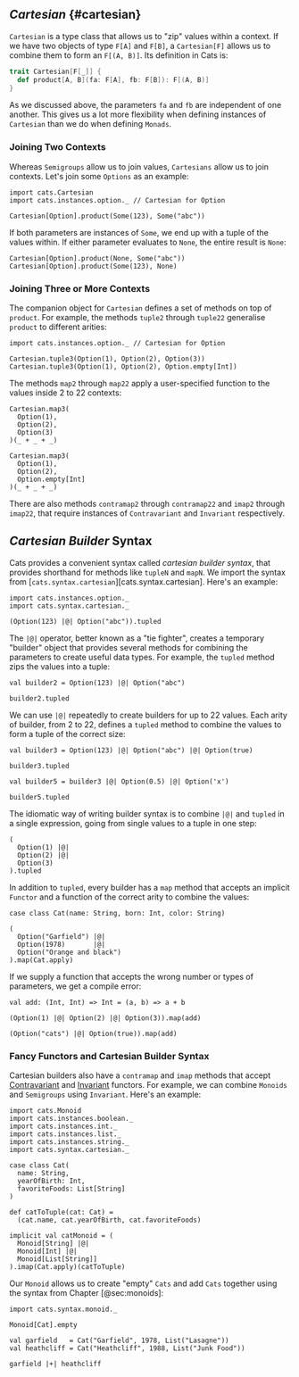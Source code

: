 ## *Cartesian* {#cartesian}

`Cartesian` is a type class that allows us to "zip" values within a context.
If we have two objects of type `F[A]` and `F[B]`,
a `Cartesian[F]` allows us to combine them to form an `F[(A, B)]`.
Its definition in Cats is:

```scala
trait Cartesian[F[_]] {
  def product[A, B](fa: F[A], fb: F[B]): F[(A, B)]
}
```

As we discussed above,
the parameters `fa` and `fb` are independent of one another.
This gives us a lot more flexibility when
defining instances of `Cartesian` than we do when defining `Monads`.

### Joining Two Contexts

Whereas `Semigroups` allow us to join values,
`Cartesians` allow us to join contexts.
Let's join some `Options` as an example:

```tut:book:silent
import cats.Cartesian
import cats.instances.option._ // Cartesian for Option
```

```tut:book
Cartesian[Option].product(Some(123), Some("abc"))
```

If both parameters are instances of `Some`,
we end up with a tuple of the values within.
If either parameter evaluates to `None`,
the entire result is `None`:

```tut:book
Cartesian[Option].product(None, Some("abc"))
Cartesian[Option].product(Some(123), None)
```

### Joining Three or More Contexts

The companion object for `Cartesian` defines
a set of methods on top of `product`.
For example, the methods `tuple2` through `tuple22`
generalise `product` to different arities:

```tut:book:silent
import cats.instances.option._ // Cartesian for Option
```

```tut:book
Cartesian.tuple3(Option(1), Option(2), Option(3))
Cartesian.tuple3(Option(1), Option(2), Option.empty[Int])
```

The methods `map2` through `map22`
apply a user-specified function
to the values inside 2 to 22 contexts:

```tut:book
Cartesian.map3(
  Option(1),
  Option(2),
  Option(3)
)(_ + _ + _)

Cartesian.map3(
  Option(1),
  Option(2),
  Option.empty[Int]
)(_ + _ + _)
```

There are also methods `contramap2` through `contramap22`
and `imap2` through `imap22`,
that require instances of `Contravariant` and `Invariant` respectively.

<!--
### *Cartesian* Laws

There is only one law for `Cartesian`:
the `product` method must be associative:

```scala
product(a, product(b, c)) == product(product(a, b), c)
```
-->

## *Cartesian Builder* Syntax

Cats provides a convenient syntax called *cartesian builder syntax*,
that provides shorthand for methods like `tupleN` and `mapN`.
We import the syntax from [`cats.syntax.cartesian`][cats.syntax.cartesian].
Here's an example:

```tut:book:silent
import cats.instances.option._
import cats.syntax.cartesian._
```

```tut:book
(Option(123) |@| Option("abc")).tupled
```

The `|@|` operator, better known as a "tie fighter",
creates a temporary "builder" object that provides
several methods for combining the parameters
to create useful data types.
For example, the `tupled` method zips the values into a tuple:

```tut:book:silent
val builder2 = Option(123) |@| Option("abc")
```

```tut:book
builder2.tupled
```

We can use `|@|` repeatedly to create builders for up to 22 values.
Each arity of builder, from 2 to 22, defines a `tupled` method
to combine the values to form a tuple of the correct size:

```tut:book:silent
val builder3 = Option(123) |@| Option("abc") |@| Option(true)
```

```tut:book
builder3.tupled
```

```tut:book:silent
val builder5 = builder3 |@| Option(0.5) |@| Option('x')
```

```tut:book
builder5.tupled
```

The idiomatic way of writing builder syntax is
to combine `|@|` and `tupled` in a single expression,
going from single values to a tuple in one step:

```tut:book
(
  Option(1) |@|
  Option(2) |@|
  Option(3)
).tupled
```

In addition to `tupled`, every builder has a `map` method
that accepts an implicit `Functor`
and a function of the correct arity to combine the values:

```tut:book:silent
case class Cat(name: String, born: Int, color: String)
```

```tut:book
(
  Option("Garfield") |@|
  Option(1978)       |@|
  Option("Orange and black")
).map(Cat.apply)
```

If we supply a function that
accepts the wrong number or types of parameters,
we get a compile error:

```tut:book
val add: (Int, Int) => Int = (a, b) => a + b
```

```tut:book:fail
(Option(1) |@| Option(2) |@| Option(3)).map(add)
```

```tut:book:fail
(Option("cats") |@| Option(true)).map(add)
```

### Fancy Functors and Cartesian Builder Syntax

Cartesian builders also have a `contramap` and `imap` methods
that accept [Contravariant](#contravariant)
and [Invariant](#invariant) functors.
For example, we can combine `Monoids` and `Semigroups` using `Invariant`.
Here's an example:

```tut:book:silent
import cats.Monoid
import cats.instances.boolean._
import cats.instances.int._
import cats.instances.list._
import cats.instances.string._
import cats.syntax.cartesian._

case class Cat(
  name: String,
  yearOfBirth: Int,
  favoriteFoods: List[String]
)

def catToTuple(cat: Cat) =
  (cat.name, cat.yearOfBirth, cat.favoriteFoods)

implicit val catMonoid = (
  Monoid[String] |@|
  Monoid[Int] |@|
  Monoid[List[String]]
).imap(Cat.apply)(catToTuple)
```

Our `Monoid` allows us to create "empty" `Cats`
and add `Cats` together using the syntax from
Chapter [@sec:monoids]:

```tut:book:silent
import cats.syntax.monoid._
```

```tut:book
Monoid[Cat].empty
```

```tut:book:silent
val garfield   = Cat("Garfield", 1978, List("Lasagne"))
val heathcliff = Cat("Heathcliff", 1988, List("Junk Food"))
```

```tut:book
garfield |+| heathcliff
```
